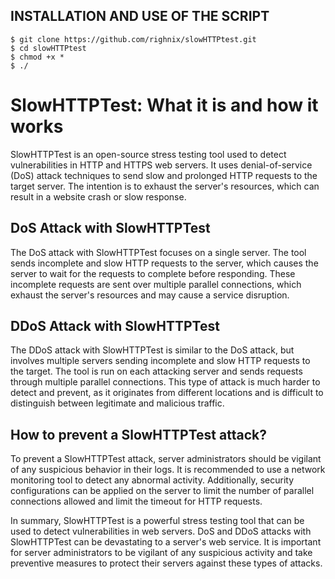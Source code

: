 ## INSTALLATION AND USE OF THE SCRIPT
```
$ git clone https://github.com/righnix/slowHTTPtest.git
$ cd slowHTTPtest
$ chmod +x *
$ ./
```

# SlowHTTPTest: What it is and how it works

SlowHTTPTest is an open-source stress testing tool used to detect vulnerabilities in HTTP and HTTPS web servers. It uses denial-of-service (DoS) attack techniques to send slow and prolonged HTTP requests to the target server. The intention is to exhaust the server's resources, which can result in a website crash or slow response.

## DoS Attack with SlowHTTPTest

The DoS attack with SlowHTTPTest focuses on a single server. The tool sends incomplete and slow HTTP requests to the server, which causes the server to wait for the requests to complete before responding. These incomplete requests are sent over multiple parallel connections, which exhaust the server's resources and may cause a service disruption.

## DDoS Attack with SlowHTTPTest

The DDoS attack with SlowHTTPTest is similar to the DoS attack, but involves multiple servers sending incomplete and slow HTTP requests to the target. The tool is run on each attacking server and sends requests through multiple parallel connections. This type of attack is much harder to detect and prevent, as it originates from different locations and is difficult to distinguish between legitimate and malicious traffic.

## How to prevent a SlowHTTPTest attack?

To prevent a SlowHTTPTest attack, server administrators should be vigilant of any suspicious behavior in their logs. It is recommended to use a network monitoring tool to detect any abnormal activity. Additionally, security configurations can be applied on the server to limit the number of parallel connections allowed and limit the timeout for HTTP requests.

In summary, SlowHTTPTest is a powerful stress testing tool that can be used to detect vulnerabilities in web servers. DoS and DDoS attacks with SlowHTTPTest can be devastating to a server's web service. It is important for server administrators to be vigilant of any suspicious activity and take preventive measures to protect their servers against these types of attacks.

